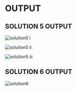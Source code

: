 # OUTPUT

## SOLUTION 5 OUTPUT
![solution5 i](https://github.com/arpita2105/PW_ASSIGNMENT-4/assets/136358528/20baa60f-d928-446e-91fc-50570e36bcdd)

![solution5 ii](https://github.com/arpita2105/PW_ASSIGNMENT-4/assets/136358528/5343f0c6-a394-48ff-9767-129728b53f60)

![solution5 iii](https://github.com/arpita2105/PW_ASSIGNMENT-4/assets/136358528/8a68ffe7-a541-4355-a813-04fcd5a0807e)

## SOLUTION 6 OUTPUT
![solution6](https://github.com/arpita2105/PW_ASSIGNMENT-4/assets/136358528/468ee618-50c4-41a2-95f8-297472d1e30e)
